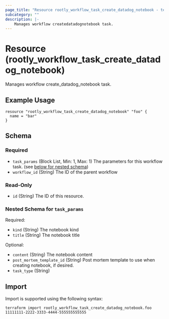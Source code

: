 ```yaml
---
page_title: "Resource rootly_workflow_task_create_datadog_notebook - terraform-provider-rootly"
subcategory: ""
description: |-
    Manages workflow createdatadognotebook task.
---
```


# Resource (rootly_workflow_task_create_datadog_notebook)

Manages workflow create_datadog_notebook task.

## Example Usage

```
resource "rootly_workflow_task_create_datadog_notebook" "foo" {
  name = "bar"
}
```

<!-- schema generated by tfplugindocs -->
## Schema

### Required

- `task_params` (Block List, Min: 1, Max: 1) The parameters for this workflow task. (see [below for nested schema](#nestedblock--task_params))
- `workflow_id` (String) The ID of the parent workflow

### Read-Only

- `id` (String) The ID of this resource.

<a id="nestedblock--task_params"></a>
### Nested Schema for `task_params`

Required:

- `kind` (String) The notebook kind
- `title` (String) The notebook title

Optional:

- `content` (String) The notebook content
- `post_mortem_template_id` (String) Post mortem template to use when creating notebook, if desired.
- `task_type` (String)

## Import

Import is supported using the following syntax:

```shell
terraform import rootly_workflow_task_create_datadog_notebook.foo 11111111-2222-3333-4444-555555555555
```